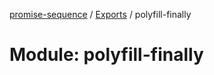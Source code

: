 [promise-sequence](../README.md) / [Exports](../modules.md) / polyfill-finally

# Module: polyfill-finally
